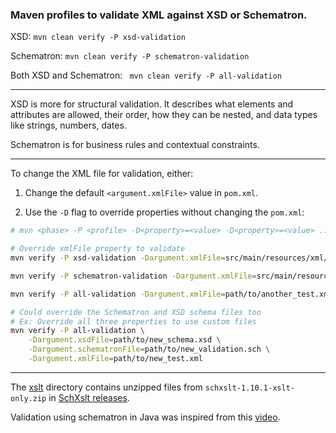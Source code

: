### Maven profiles to validate XML against XSD or Schematron.

XSD: `mvn clean verify -P xsd-validation`

Schematron: `mvn clean verify -P schematron-validation`

Both XSD and Schematron: ` mvn clean verify -P all-validation`

---

XSD is more for structural validation. It describes what elements and attributes are allowed, their order,
how they can be nested, and data types like strings, numbers, dates.

Schematron is for business rules and contextual constraints.

---

To change the XML file for validation, either:

1. Change the default `<argument.xmlFile>` value in `pom.xml`.

2. Use the `-D` flag to override properties without changing the `pom.xml`:
```bash
# mvn <phase> -P <profile> -D<property>=<value> -D<property>=<value> ...

# Override xmlFile property to validate
mvn verify -P xsd-validation -Dargument.xmlFile=src/main/resources/xml/figure1b.xml

mvn verify -P schematron-validation -Dargument.xmlFile=src/main/resources/xml/figure1b.xml

mvn verify -P all-validation -Dargument.xmlFile=path/to/another_test.xml

# Could override the Schematron and XSD schema files too
# Ex: Override all three properties to use custom files
mvn verify -P all-validation \
    -Dargument.xsdFile=path/to/new_schema.xsd \
    -Dargument.schematronFile=path/to/new_validation.sch \
    -Dargument.xmlFile=path/to/new_test.xml
```

---

The [xslt](https://github.com/nina2dv/istar-rl-xml/blob/6528ac4c97a791826feb60a22776333fe91b3b7d/src/main/resources/schematron/xslt) directory contains unzipped files from `schxslt-1.10.1-xslt-only.zip`
in [SchXslt releases](https://github.com/schxslt/schxslt/releases).

Validation using schematron in Java was inspired from this [video](https://www.youtube.com/watch?v=0OCULBADZr4&t=2s).